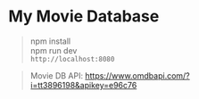 My Movie Database
===

> npm install  
> npm run dev  
> `http://localhost:8080`  

> Movie DB API: https://www.omdbapi.com/?i=tt3896198&apikey=e96c76  